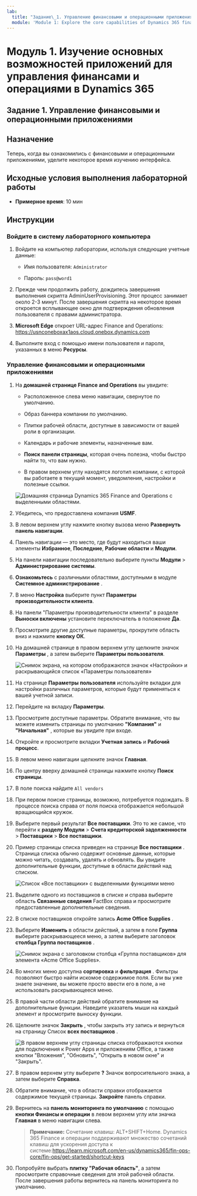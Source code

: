 ```yaml
---
lab:
  title: "Задание\_1. Управление финансовыми и операционными приложениями"
  module: 'Module 1: Explore the core capabilities of Dynamics 365 finance and operations apps'
---
```


# Модуль 1. Изучение основных возможностей приложений для управления финансами и операциями в Dynamics 365

## Задание 1. Управление финансовыми и операционными приложениями

## Назначение

Теперь, когда вы ознакомились с финансовыми и операционными приложениями, уделите некоторое время изучению интерфейса.

## Исходные условия выполнения лабораторной работы

- **Примерное время**: 10 мин

## Инструкции

### Войдите в систему лабораторного компьютера

1.  Войдите на компьютер лаборатории, используя следующие учетные данные:

    - Имя пользователя: `Administrator`

    - Пароль: `pass@word1`

1.  Прежде чем продолжить работу, дождитесь завершения выполнения скрипта AdminUserProvisioning. Этот процесс занимает около 2-3 минут. После завершения скрипта на некоторое время откроется всплывающее окно для подтверждения обновления пользователя с правами администратора. 

1.  **Microsoft Edge** откроет URL-адрес Finance and Operations: <https://usnconeboxax1aos.cloud.onebox.dynamics.com>

1.  Выполните вход с помощью имени пользователя и пароля, указанных в меню **Ресурсы**. 


### Управление финансовыми и операционными приложениями

1.  На **домашней странице Finance and Operations** вы увидите: 

    - Расположенное слева меню навигации, свернутое по умолчанию. 

    - Образ баннера компании по умолчанию. 

    - Плитки рабочей области, доступные в зависимости от вашей роли в организации. 

    - Календарь и рабочие элементы, назначенные вам. 

    - **Поиск панели страницы**, которая очень полезна, чтобы быстро найти то, что вам нужно. 

    - В правом верхнем углу находятся логотип компании, с которой вы работаете в текущий момент, уведомления, настройки и полезные ссылки. 

    ![Домашняя страница Dynamics 365 Finance and Operations с выделенными областями.](./media/m1-common-home-page.png)

1.  Убедитесь, что предоставлена компания **USMF**. 

1.  В левом верхнем углу нажмите кнопку вызова меню **Развернуть панель навигации**. 

1.  Панель навигации — это место, где будут находиться ваши элементы **Избранное**, **Последние**, **Рабочие области** и **Модули**. 

1.  На панели навигации последовательно выберите пункты **Модули** > **Администрирование системы**. 

1.  **Ознакомьтесь** с различными областями, доступными в модуле **Системное администрирование** . 

1.  В меню **Настройка** выберите пункт **Параметры производительности клиента**. 

1.  На панели "Параметры производительности клиента" в разделе **Выноски включены** установите переключатель в положение **Да**. 

1.  Просмотрите другие доступные параметры, прокрутите область вниз и нажмите **кнопку ОК**. 

1.  На домашней странице в правом верхнем углу щелкните значок **Параметры** , а затем выберите **Параметры пользователя**. 

    ![Снимок экрана, на котором отображаются значок «Настройки» и раскрывающийся список «Параметры пользователя»](./media/m1-common-settings-user-settings.png)

1.  На странице **Параметры пользователя** используйте вкладки для настройки различных параметров, которые будут применяться к вашей учетной записи. 

1.  Перейдите на вкладку **Параметры**. 

1.  Просмотрите доступные параметры. Обратите внимание, что вы можете изменить страницы по умолчанию **"Компания"** и **"Начальная"** , которые вы увидите при входе. 

1.  Откройте и просмотрите вкладки **Учетная запись** и **Рабочий процесс**. 

1.  В левом меню навигации щелкните значок **Главная**. 

1.  По центру вверху домашней страницы нажмите кнопку **Поиск страницы**. 

1.  В поле поиска найдите `All vendors` 

1.  При первом поиске страницы, возможно, потребуется подождать. В процессе поиска справа от поля поиска отображается небольшой вращающийся кружок. 

1.  Выберите первый результат **Все поставщики**. Это то же самое, что перейти к **разделу Модули** > **Счета кредиторской задолженности** > **Поставщики** > **Все поставщики**. 

1.  Пример страницы списка приведен на странице **Все поставщики** . Страница списка обычно содержит основные данные, которые можно читать, создавать, удалять и обновлять. Вы увидите дополнительные функции, доступные в области действий над списком. 

    ![Список «Все поставщики» с выделенными функциями меню](./media/m1-common-all-vendor-list-page.png)

1.  Выделите одного из поставщиков в списке и справа выберите область **Связанные сведения** FactBox справа и просмотрите предоставленные дополнительные сведения. 

1.  В списке поставщиков откройте запись **Acme Office Supplies** . 

1.  Выберите **Изменить** в области действий, а затем в поле **Группа** выберите раскрывающееся меню, а затем выберите заголовок **столбца Группа поставщиков** . 

    ![Снимок экрана с заголовком столбца «Группа поставщиков» для элемента «Acme Office Supplies».](./media/m1-common-vendor-group-menu-24493345.png)

1.  Во многих меню доступна **сортировка** и **фильтрация** . Фильтры позволяют быстро найти искомое содержимое поля. Если вы уже знаете значение, вы можете просто ввести его в поле, а не использовать раскрывающееся меню. 

1.  В правой части области действий обратите внимание на дополнительные функции. Наведите указатель мыши на каждый элемент и просмотрите выноску функции. 

1.  Щелкните значок **Закрыть** , чтобы закрыть эту запись и вернуться на страницу Список **всех поставщиков** . 

    ![В правом верхнем углу страницы списка отображаются кнопки для подключения к Power Apps и приложениям Office, а также кнопки "Вложения", "Обновить", "Открыть в новом окне" и "Закрыть".](./media/m1-common-list-page-additional-features-menu.png)

1.  В правом верхнем углу выберите **?** Значок вопросительного знака, а затем выберите **Справка**. 

1.  Обратите внимание, что в области справки отображается содержимое текущей страницы. **Закройте** панель справки. 

1.  Вернитесь на **панель мониторинга по умолчанию** с помощью **кнопки Финансы и операции** в левом верхнем углу или значка **Главная** в меню навигации слева. 

    > **Примечание:** Сочетание клавиш: ALT+SHIFT+Home. Dynamics 365 Finance и операции поддерживают множество сочетаний клавиш для ускорения доступа к системе:https://learn.microsoft.com/en-us/dynamics365/fin-ops-core/fin-ops/get-started/shortcut-keys

1.  Попробуйте выбрать **плитку "Рабочая область"**, а затем просмотрите справочные сведения для этой рабочей области. После завершения работы вернитесь на панель мониторинга по умолчанию. 

